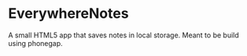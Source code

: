 EverywhereNotes
===============

A small HTML5 app that saves notes in local storage. Meant to be build using phonegap.
